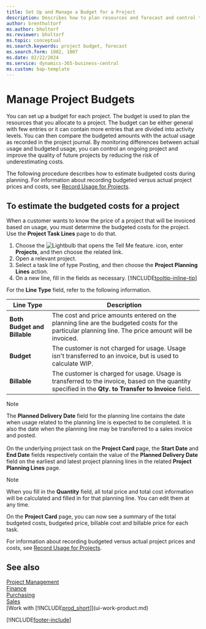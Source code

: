 ```yaml
---
title: Set Up and Manage a Budget for a Project
description: Describes how to plan resources and forecast and control the costs of a project by setting up a budget for each project.
author: brentholtorf
ms.author: bholtorf
ms.reviewer: bholtorf
ms.topic: conceptual
ms.search.keywords: project budget, forecast
ms.search.form: 1002, 1007
ms.date: 02/22/2024
ms.service: dynamics-365-business-central
ms.custom: bap-template
---
```

# Manage Project Budgets

You can set up a budget for each project. The budget is used to plan the resources that you allocate to a project. The budget can be either general with few entries or it can contain more entries that are divided into activity levels. You can then compare the budgeted amounts with the actual usage as recorded in the project journal. By monitoring differences between actual usage and budgeted usage, you can control an ongoing project and improve the quality of future projects by reducing the risk of underestimating costs.

The following procedure describes how to estimate budgeted costs during planning. For information about recording budgeted versus actual project prices and costs, see [Record Usage for Projects](projects-how-record-job-usage.md).  

## <a name="JobBudgetCosts"></a> To estimate the budgeted costs for a project

When a customer wants to know the price of a project that will be invoiced based on usage, you must determine the budgeted costs for the project. Use the **Project Task Lines** page to do that.

1. Choose the ![Lightbulb that opens the Tell Me feature.](media/ui-search/search_small.png "Tell me what you want to do") icon, enter **Projects**, and then choose the related link.  
2. Open a relevant project.
3. Select a task line of type Posting, and then choose the **Project Planning Lines** action.
4. On a new line, fill in the fields as necessary. [!INCLUDE[tooltip-inline-tip](includes/tooltip-inline-tip_md.md)]

For the **Line Type** field, refer to the following information.  

| Line Type | Description |
| --- | --- |
| **Both Budget and Billable** |The cost and price amounts entered on the planning line are the budgeted costs for the particular planning line. The price amount will be invoiced. |
| **Budget** |The customer is not charged for usage. Usage isn't transferred to an invoice, but is used to calculate WIP. |
| **Billable** |The customer is charged for usage. Usage is transferred to the invoice, based on the quantity specified in the **Qty. to Transfer to Invoice** field. |

> [!NOTE]  
> The **Planned Delivery Date** field for the planning line contains the date when usage related to the planning line is expected to be completed. It is also the date when the planning line may be transferred to a sales invoice and posted. <br /><br /> On the underlying project task on the **Project Card** page, the **Start Date** and **End Date** fields respectively contain the value of the **Planned Delivery Date** field on the earliest and latest project planning lines in the related **Project Planning Lines** page.

> [!NOTE]  
> When you fill in the **Quantity** field, all total price and total cost information will be calculated and filled in for that planning line. You can edit them at any time.

On the **Project Card** page, you can now see a summary of the total budgeted costs, budgeted price, billable cost and billable price for each task.

For information about recording budgeted versus actual project prices and costs, see [Record Usage for Projects](projects-how-record-job-usage.md).

## See also

[Project Management](projects-manage-projects.md)  
[Finance](finance.md)  
[Purchasing](purchasing-manage-purchasing.md)  
[Sales](sales-manage-sales.md)  
[Work with [!INCLUDE[prod_short](includes/prod_short.md)]](ui-work-product.md)  

[!INCLUDE[footer-include](includes/footer-banner.md)]
